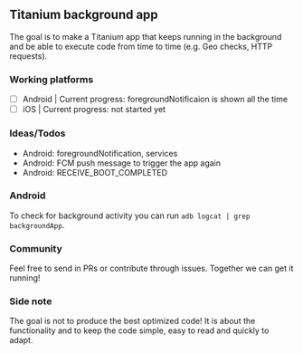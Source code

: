 ## Titanium background app
The goal is to make a Titanium app that keeps running in the background and be able to execute code from time to time (e.g. Geo checks, HTTP requests).

### Working platforms

* [ ] Android | Current progress: foregroundNotificaion is shown all the time
* [ ] iOS | Current progress: not started yet

### Ideas/Todos

* Android: foregroundNotification, services
* Android: FCM push message to trigger the app again
* Android: RECEIVE_BOOT_COMPLETED

### Android

To check for background activity you can run `adb logcat | grep backgroundApp`.

### Community

Feel free to send in PRs or contribute through issues. Together we can get it running!

### Side note
The goal is not to produce the best optimized code! It is about the functionality and to keep the code simple, easy to read and quickly to adapt.

